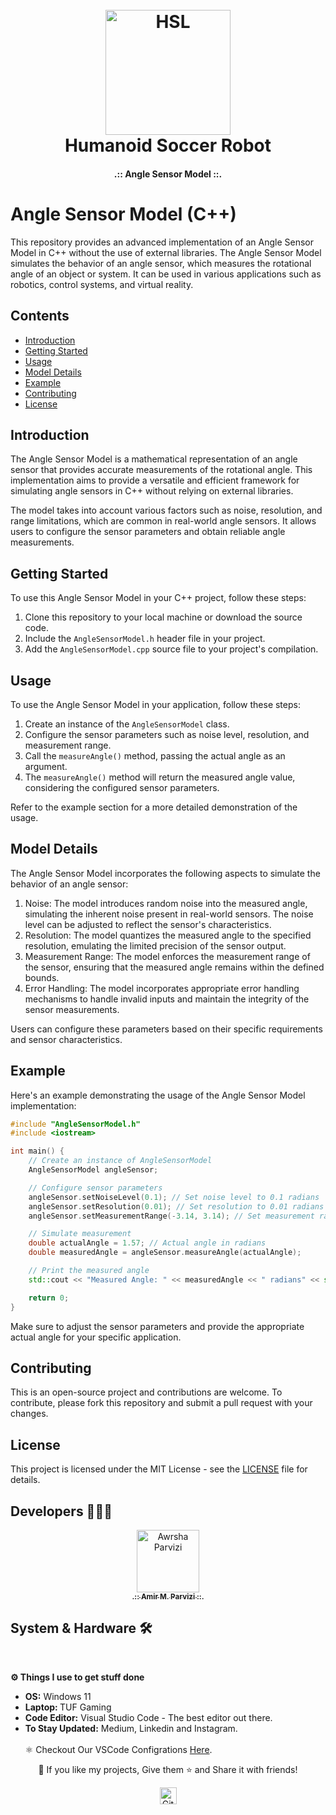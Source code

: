 <h1 align="center">
  <br>
  <a href="https://github.com/mrl-hsl"><img src="https://github.com/Awrsha/World-Model/assets/89135083/a77cc83e-8bce-43b5-81e7-d5c584ac6f23" alt="HSL" width="200"></a>
  <br>
  Humanoid Soccer Robot
  <br>
</h1>

<b><h4 align="center">.:: Angle Sensor Model ::.</h4></b>

# Angle Sensor Model (C++)

This repository provides an advanced implementation of an Angle Sensor Model in C++ without the use of external libraries. The Angle Sensor Model simulates the behavior of an angle sensor, which measures the rotational angle of an object or system. It can be used in various applications such as robotics, control systems, and virtual reality.

## Contents

- [Introduction](#introduction)
- [Getting Started](#getting-started)
- [Usage](#usage)
- [Model Details](#model-details)
- [Example](#example)
- [Contributing](#contributing)
- [License](#license)

## Introduction

The Angle Sensor Model is a mathematical representation of an angle sensor that provides accurate measurements of the rotational angle. This implementation aims to provide a versatile and efficient framework for simulating angle sensors in C++ without relying on external libraries.

The model takes into account various factors such as noise, resolution, and range limitations, which are common in real-world angle sensors. It allows users to configure the sensor parameters and obtain reliable angle measurements.

## Getting Started

To use this Angle Sensor Model in your C++ project, follow these steps:

1. Clone this repository to your local machine or download the source code.
2. Include the `AngleSensorModel.h` header file in your project.
3. Add the `AngleSensorModel.cpp` source file to your project's compilation.

## Usage

To use the Angle Sensor Model in your application, follow these steps:

1. Create an instance of the `AngleSensorModel` class.
2. Configure the sensor parameters such as noise level, resolution, and measurement range.
3. Call the `measureAngle()` method, passing the actual angle as an argument.
4. The `measureAngle()` method will return the measured angle value, considering the configured sensor parameters.

Refer to the example section for a more detailed demonstration of the usage.

## Model Details

The Angle Sensor Model incorporates the following aspects to simulate the behavior of an angle sensor:

1. Noise: The model introduces random noise into the measured angle, simulating the inherent noise present in real-world sensors. The noise level can be adjusted to reflect the sensor's characteristics.
2. Resolution: The model quantizes the measured angle to the specified resolution, emulating the limited precision of the sensor output.
3. Measurement Range: The model enforces the measurement range of the sensor, ensuring that the measured angle remains within the defined bounds.
4. Error Handling: The model incorporates appropriate error handling mechanisms to handle invalid inputs and maintain the integrity of the sensor measurements.

Users can configure these parameters based on their specific requirements and sensor characteristics.

## Example

Here's an example demonstrating the usage of the Angle Sensor Model implementation:

```cpp
#include "AngleSensorModel.h"
#include <iostream>

int main() {
    // Create an instance of AngleSensorModel
    AngleSensorModel angleSensor;

    // Configure sensor parameters
    angleSensor.setNoiseLevel(0.1); // Set noise level to 0.1 radians
    angleSensor.setResolution(0.01); // Set resolution to 0.01 radians
    angleSensor.setMeasurementRange(-3.14, 3.14); // Set measurement range from -pi to pi

    // Simulate measurement
    double actualAngle = 1.57; // Actual angle in radians
    double measuredAngle = angleSensor.measureAngle(actualAngle);

    // Print the measured angle
    std::cout << "Measured Angle: " << measuredAngle << " radians" << std::endl;

    return 0;
}
```

Make sure to adjust the sensor parameters and provide the appropriate actual angle for your specific application.

## Contributing

This is an open-source project and contributions are welcome. To contribute, please fork this repository and submit a pull request with your changes.

## License

This project is licensed under the MIT License - see the [LICENSE](LICENSE) file for details.

## Developers 👨🏻‍💻
<p align="center">
<a href="https://github.com/Awrsha"><img src="https://avatars.githubusercontent.com/u/89135083?v=4" width="100;" alt="Awrsha Parvizi"/><br /><sub><b>.:: Amir M. Parvizi ::.</b></sub></a>
</p>

## System & Hardware 🛠  
<br> <summary><b>⚙️ Things I use to get stuff done</b></summary> <ul> <li><b>OS:</b> Windows 11</li> <li><b>Laptop: </b>TUF Gaming</li> <li><b>Code Editor:</b> Visual Studio Code - The best editor out there.</li> <li><b>To Stay Updated:</b> Medium, Linkedin and Instagram.</li> <br /> ⚛️ Checkout Our VSCode Configrations <a href="">Here</a>. </ul> <p align="center">💙 If you like my projects, Give them ⭐ and Share it with friends!</p></p><p align="center"><img height="27" src="https://raw.githubusercontent.com/mayhemantt/mayhemantt/Update/svg/Bottom.svg" alt="Github Stats" /></p>
